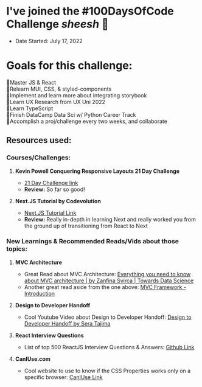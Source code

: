 # I've joined the #100DaysOfCode Challenge *sheesh* 💪
- Date Started: July 17, 2022

# Goals for this challenge:
📌Master JS & React <br/>
📌Relearn MUI, CSS, & styled-components <br/>
📌Implement and learn more about integrating storybook <br/>
📌Learn UX Research from UX Uni 2022 <br/>
📌Learn TypeScript <br/>
📌Finish DataCamp Data Sci w/ Python Career Track <br/>
📌Accomplish a proj/challenge every two weeks, and collaborate <br/>


## Resources used:
### Courses/Challenges:
1. **Kevin Powell Conquering Responsive Layouts 21 Day Challenge**
    - [21 Day Challenge link](https://courses.kevinpowell.co/conquering-responsive-layouts/)
    - **Review:** So far so good!

2. **Next.JS Tutorial by Codevolution**
    - [Next.JS Tutorial Link](https://youtube.com/playlist?list=PLC3y8-rFHvwgC9mj0qv972IO5DmD-H0ZH)
    - **Review:** Really in-depth in learning Next and really worked you from the ground up of transitioning from React to Next

### New Learnings & Recommended Reads/Vids about those topics:
1. **MVC Architecture**
    -  Great Read about MVC Architecture: [Everything you need to know about MVC architecture | by Zanfina Svirca | Towards Data Science](https://towardsdatascience.com/everything-you-need-to-know-about-mvc-architecture-3c827930b4c1)
    - Another great read aside from the one above: [MVC Framework - Introduction](https://www.tutorialspoint.com/mvc_framework/mvc_framework_introduction.htm#:~:text=The%20Model%2DView%2DController%20,development%20aspects%20of%20an%20application.)

2. **Design to Developer Handoff**
   - Cool Youtube Video about Design to Developer Handoff: [Design to Developer Handoff by Sera Tajima](https://www.youtube.com/watch?v=xm2i9ITwikw&t=2s&ab_channel=TheCraftwithSeraTajima)

3. **React Interview Questions**
    - List of top 500 ReactJS Interview Questions & Answers: [Github Link](https://github.com/sudheerj/reactjs-interview-questions)

4. **CanIUse.com**
    - Cool website to use to know if the CSS Properties works only on a specific browser: [CanIUse Link](https://caniuse.com/)